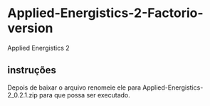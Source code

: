 # Applied-Energistics-2-Factorio-version
Applied Energistics 2

## instruções
Depois de baixar o arquivo renomeie ele para 
Applied-Energistics-2_0.2.1.zip 
para que possa ser executado.

